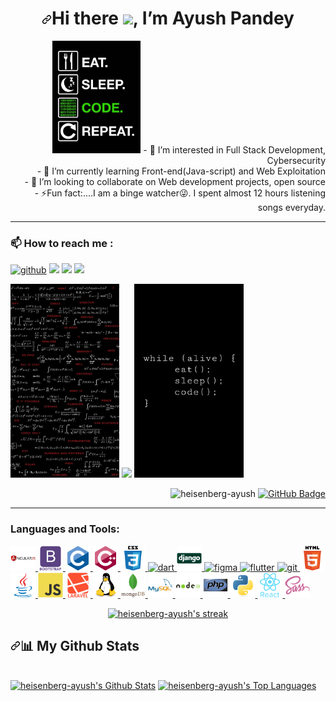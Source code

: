 <h1 align="center"><a id="user-content-hi--im-subham" class="anchor" aria-hidden="true" href="#hi--im-subham"><svg class="octicon octicon-link" viewBox="0 0 16 16" version="1.1" width="16" height="16" aria-hidden="true"><path fill-rule="evenodd" d="M7.775 3.275a.75.75 0 001.06 1.06l1.25-1.25a2 2 0 112.83 2.83l-2.5 2.5a2 2 0 01-2.83 0 .75.75 0 00-1.06 1.06 3.5 3.5 0 004.95 0l2.5-2.5a3.5 3.5 0 00-4.95-4.95l-1.25 1.25zm-4.69 9.64a2 2 0 010-2.83l2.5-2.5a2 2 0 012.83 0 .75.75 0 001.06-1.06 3.5 3.5 0 00-4.95 0l-2.5 2.5a3.5 3.5 0 004.95 4.95l1.25-1.25a.75.75 0 00-1.06-1.06l-1.25 1.25a2 2 0 01-2.83 0z"></path></svg></a>Hi there <a target="_blank" rel="noopener noreferrer" href="https://raw.githubusercontent.com/MartinHeinz/MartinHeinz/master/wave.gif"><img src="https://raw.githubusercontent.com/MartinHeinz/MartinHeinz/master/wave.gif" width="30px" style="max-width:100%;"></a>, I’m Ayush Pandey</h1> 

<div align="right">
    <img src="https://github.com/heisenberg-ayush/profile_images/blob/main/Eat%20Sleep%20Code%20Repeat%20-%20Computer%20Programmers_Programming%20Print_%20Print%20available%20in%20multiple%20sizes!.jpg" style="max-width:100%;" height="180;" position="absolute;" float="right;" clear="right;"/>
<span position="relative;" float="top;">
- 👀 I’m interested in Full Stack Development, Cybersecurity<br>   
- 🌱 I’m currently learning Front-end(Java-script) and Web Exploitation<br>
- 💞️ I’m looking to collaborate on Web development projects, open source<br> 
- ⚡Fun fact:....I am a binge watcher😜. I spent almost 12 hours listening songs everyday.     
    </span>
    </div>
    
---

### 📫 How to reach me :  
[<img src='https://cdn.jsdelivr.net/npm/simple-icons@3.0.1/icons/github.svg' alt='github' height='40'>](http://www.github.com/heisenberg-ayush) 
<a href="https://www.linkedin.com/in/ayush-p-661a1a1b7" rel="nofollow"><img src="https://camo.githubusercontent.com/162001cc0747178f47ced6e40de0cd16e375beb9b5fbca4ea3d520ecca78cd85/68747470733a2f2f696d672e69636f6e73382e636f6d2f666c75656e742f34382f3030303030302f6c696e6b6564696e2e706e67" data-canonical-src="https://img.icons8.com/fluent/48/000000/linkedin.png" style="max-width:100%;"></a>
[<img src="https://camo.githubusercontent.com/15de05815ac1eacce5ad522291d8fc1e7bc86b2aeb4e90b063a023044efe2a91/68747470733a2f2f696d672e69636f6e73382e636f6d2f666c75656e742f34382f3030303030302f696e7374616772616d2d6e65772e706e67" data-canonical-src="https://img.icons8.com/fluent/48/000000/instagram-new.png" style="max-width:100%;">](http://www.instagram.com/_ayush_pandey___/)
[<img src="https://camo.githubusercontent.com/935991993635cd0e6398dd4368b13949a1bac7853b6361bd8d44bf95641f986a/68747470733a2f2f696d672e69636f6e73382e636f6d2f666c75656e742f34382f3030303030302f747769747465722e706e67" data-canonical-src="https://img.icons8.com/fluent/48/000000/twitter.png" style="max-width:100%;">](https://twitter.com/Ayushpandey069)  

<p align="left">
    <img src="https://github.com/heisenberg-ayush/profile_images/blob/main/mathematics_art.jpg" style="max-width:100%;" height="310;"/>
    <img src="https://github.com/heisenberg-ayush/profile_images/blob/main/laptop-bg.jpg" style="max-width:100%;" height="310;"/>
    <img src="https://github.com/heisenberg-ayush/profile_images/blob/main/while-coding-sticker.jpg" style="max-width:100%;" height="310;"/> 

    
<p align="right"> <img src="https://komarev.com/ghpvc/?username=heisenberg-ayush&label=Profile%20views&color=0e75b6&style=flat" alt="heisenberg-ayush" />
<a href="https://github.com/heisenberg-ayush?tab=followers"><img src="https://camo.githubusercontent.com/6d20da1443f02694e6eaaf641ed8688e9d330d9538c59d0312fac3a7a12cd2d8/68747470733a2f2f696d672e736869656c64732e696f2f6769746875622f666f6c6c6f776572732f53756268616d52616f6e69617232383f6c6162656c3d466f6c6c6f77657273267374796c653d736f6369616c" alt="GitHub Badge" data-canonical-src="https://img.shields.io/github/followers/heisenberg-ayush?label=Followers&amp;style=social" style="max-width:100%;"></a></p></p>

---

<h3 align="left">Languages and Tools:</h3>
<p align="left"> <a href="https://angular.io" target="_blank"> <img src="https://raw.githubusercontent.com/devicons/devicon/master/icons/angularjs/angularjs-original-wordmark.svg" alt="angularjs" width="40" height="40"/> </a> <a href="https://getbootstrap.com" target="_blank"> <img src="https://raw.githubusercontent.com/devicons/devicon/master/icons/bootstrap/bootstrap-plain-wordmark.svg" alt="bootstrap" width="40" height="40"/> </a> <a href="https://www.cprogramming.com/" target="_blank"> <img src="https://raw.githubusercontent.com/devicons/devicon/master/icons/c/c-original.svg" alt="c" width="40" height="40"/> </a> <a href="https://www.w3schools.com/cpp/" target="_blank"> <img src="https://raw.githubusercontent.com/devicons/devicon/master/icons/cplusplus/cplusplus-original.svg" alt="cplusplus" width="40" height="40"/> </a> <a href="https://www.w3schools.com/css/" target="_blank"> <img src="https://raw.githubusercontent.com/devicons/devicon/master/icons/css3/css3-original-wordmark.svg" alt="css3" width="40" height="40"/> </a> <a href="https://dart.dev" target="_blank"> <img src="https://www.vectorlogo.zone/logos/dartlang/dartlang-icon.svg" alt="dart" width="40" height="40"/> </a> <a href="https://www.djangoproject.com/" target="_blank"> <img src="https://raw.githubusercontent.com/devicons/devicon/master/icons/django/django-original.svg" alt="django" width="40" height="40"/> </a>  <a href="https://www.figma.com/" target="_blank"> <img src="https://www.vectorlogo.zone/logos/figma/figma-icon.svg" alt="figma" width="40" height="40"/> </a> <a href="https://flutter.dev" target="_blank"> <img src="https://www.vectorlogo.zone/logos/flutterio/flutterio-icon.svg" alt="flutter" width="40" height="40"/> </a> <a href="https://git-scm.com/" target="_blank"> <img src="https://www.vectorlogo.zone/logos/git-scm/git-scm-icon.svg" alt="git" width="40" height="40"/> </a> <a href="https://www.w3.org/html/" target="_blank"> <img src="https://raw.githubusercontent.com/devicons/devicon/master/icons/html5/html5-original-wordmark.svg" alt="html5" width="40" height="40"/> </a> <a href="https://www.java.com" target="_blank"><br> <img src="https://raw.githubusercontent.com/devicons/devicon/master/icons/java/java-original.svg" alt="java" width="40" height="40"/> </a> <a href="https://developer.mozilla.org/en-US/docs/Web/JavaScript" target="_blank"> <img src="https://raw.githubusercontent.com/devicons/devicon/master/icons/javascript/javascript-original.svg" alt="javascript" width="40" height="40"/> </a> <a href="https://laravel.com/" target="_blank"> <img src="https://raw.githubusercontent.com/devicons/devicon/master/icons/laravel/laravel-plain-wordmark.svg" alt="laravel" width="40" height="40"/> </a> <a href="https://www.linux.org/" target="_blank"> <img src="https://raw.githubusercontent.com/devicons/devicon/master/icons/linux/linux-original.svg" alt="linux" width="40" height="40"/> </a> <a href="https://www.mongodb.com/" target="_blank"> <img src="https://raw.githubusercontent.com/devicons/devicon/master/icons/mongodb/mongodb-original-wordmark.svg" alt="mongodb" width="40" height="40"/> </a> <a href="https://www.mysql.com/" target="_blank"> <img src="https://raw.githubusercontent.com/devicons/devicon/master/icons/mysql/mysql-original-wordmark.svg" alt="mysql" width="40" height="40"/> </a> <a href="https://nodejs.org" target="_blank"> <img src="https://raw.githubusercontent.com/devicons/devicon/master/icons/nodejs/nodejs-original-wordmark.svg" alt="nodejs" width="40" height="40"/> </a> <a href="https://www.php.net" target="_blank"> <img src="https://raw.githubusercontent.com/devicons/devicon/master/icons/php/php-original.svg" alt="php" width="40" height="40"/> </a> <a href="https://www.python.org" target="_blank"> <img src="https://raw.githubusercontent.com/devicons/devicon/master/icons/python/python-original.svg" alt="python" width="40" height="40"/> </a> <a href="https://reactjs.org/" target="_blank"> <img src="https://raw.githubusercontent.com/devicons/devicon/master/icons/react/react-original-wordmark.svg" alt="react" width="40" height="40"/> </a> <a href="https://sass-lang.com" target="_blank"> <img src="https://raw.githubusercontent.com/devicons/devicon/master/icons/sass/sass-original.svg" alt="sass" width="40" height="40"/> </a> </p>

<!-- <img src="https://github-readme-stats.vercel.app/api?username=heisenberg-ayush&&show_icons=true&title_color=ffffff&icon_color=bb2acf&text_color=daf7dc&bg_color=151515">

[![Top Langs](https://github-readme-stats.vercel.app/api/top-langs/?username=heisenberg-ayush)](https://github.com/heisenberg-ayush/github-readme-stats)

![GitHub streak stats](https://github-readme-streak-stats.herokuapp.com/?user=heisenberg-ayush)  -->

<p align="center">
    <a href="https://github.com/heisenberg-ayush/github-readme-streak-stats">
        <img title="🔥 Get streak stats for your profile at git.io/streak-stats" alt="heisenberg-ayush's streak" src="https://github-readme-streak-stats.herokuapp.com/?user=heisenberg-ayush&amp;theme=black-ice&amp;hide_border=true&amp;stroke=0000&amp;background=060A0CD0" data-canonical-src="https://github-readme-streak-stats.herokuapp.com/?user=heisenberg-ayush&amp;theme=black-ice&amp;hide_border=true&amp;stroke=0000&amp;background=060A0CD0" style="max-width:100%;">
    </a>
</p>
<h2><a id="user-content--my-github-stats" class="anchor" aria-hidden="true" href="#-my-github-stats"><svg class="octicon octicon-link" viewBox="0 0 16 16" version="1.1" width="16" height="16" aria-hidden="true"><path fill-rule="evenodd" d="M7.775 3.275a.75.75 0 001.06 1.06l1.25-1.25a2 2 0 112.83 2.83l-2.5 2.5a2 2 0 01-2.83 0 .75.75 0 00-1.06 1.06 3.5 3.5 0 004.95 0l2.5-2.5a3.5 3.5 0 00-4.95-4.95l-1.25 1.25zm-4.69 9.64a2 2 0 010-2.83l2.5-2.5a2 2 0 012.83 0 .75.75 0 001.06-1.06 3.5 3.5 0 00-4.95 0l-2.5 2.5a3.5 3.5 0 004.95 4.95l1.25-1.25a.75.75 0 00-1.06-1.06l-1.25 1.25a2 2 0 01-2.83 0z"></path></svg></a><g-emoji class="g-emoji" alias="bar_chart" fallback-src="https://github.githubassets.com/images/icons/emoji/unicode/1f4ca.png">📊</g-emoji> My Github Stats</h2>
<br>
<a href="https://github.com/heisenberg-ayush/github-readme-stats"><img alt="heisenberg-ayush's Github Stats" src="https://github-readme-stats.vercel.app/api?username=heisenberg-ayush&amp;show_icons=true&amp;count_private=true&amp;theme=react&amp;hide_border=true&amp;bg_color=0D1117" data-canonical-src="https://github-readme-stats.vercel.app/api?username=heisenberg-ayush&amp;show_icons=true&amp;count_private=true&amp;theme=react&amp;hide_border=true&amp;bg_color=0D1117" style="max-width:100%;"></a>
<a href="https://github.com/heisenberg-ayush/github-readme-stats"><img alt="heisenberg-ayush's Top Languages" src="https://github-readme-stats.vercel.app/api/top-langs/?username=heisenberg-ayush&amp;langs_count=8&amp;count_private=true&amp;layout=compact&amp;theme=react&amp;hide_border=true&amp;bg_color=0D1117" data-canonical-src="https://github-readme-stats.vercel.app/api/top-langs/?username=heisenberg-ayush&amp;langs_count=8&amp;count_private=true&amp;layout=compact&amp;theme=react&amp;hide_border=true&amp;bg_color=0D1117" style="max-width:100%;"></a>
<!---
heisenberg-ayush/heisenberg-ayush is a ✨ special ✨ repository because its `README.md` (this file) appears on your GitHub profile.
You can click the Preview link to take a look at your changes.
--->

